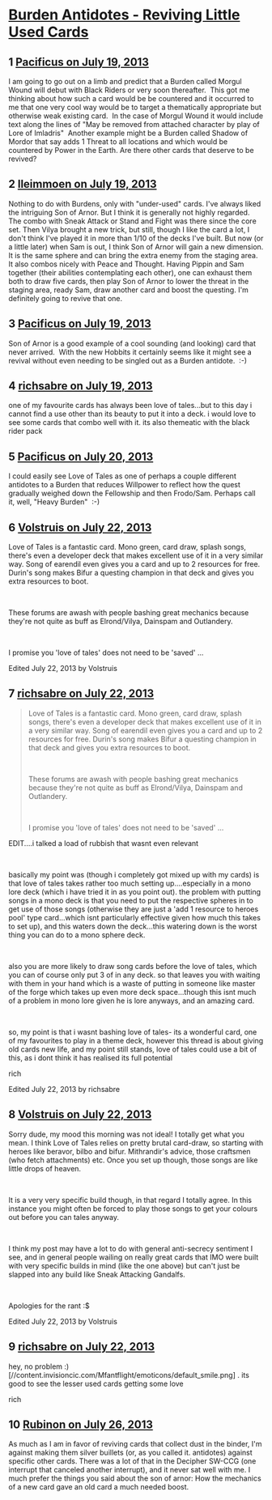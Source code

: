# [Burden Antidotes - Reviving Little Used Cards](https://community.fantasyflightgames.com/topic/86655-burden-antidotes-reviving-little-used-cards/)

## 1 [Pacificus on July 19, 2013](https://community.fantasyflightgames.com/topic/86655-burden-antidotes-reviving-little-used-cards/?do=findComment&comment=817491)

I am going to go out on a limb and predict that a Burden called Morgul Wound will debut with Black Riders or very soon thereafter.  This got me thinking about how such a card would be be countered and it occurred to me that one very cool way would be to target a thematically appropriate but otherwise weak existing card.  In the case of Morgul Wound it would include text along the lines of "May be removed from attached character by play of Lore of Imladris"  Another example might be a Burden called Shadow of Mordor that say adds 1 Threat to all locations and which would be countered by Power in the Earth. Are there other cards that deserve to be revived?

## 2 [lleimmoen on July 19, 2013](https://community.fantasyflightgames.com/topic/86655-burden-antidotes-reviving-little-used-cards/?do=findComment&comment=817501)

Nothing to do with Burdens, only with "under-used" cards. I've always liked the intriguing Son of Arnor. But I think it is generally not highly regarded. The combo with Sneak Attack or Stand and Fight was there since the core set. Then Vilya brought a new trick, but still, though I like the card a lot, I don't think I've played it in more than 1/10 of the decks I've built. But now (or a little later) when Sam is out, I think Son of Arnor will gain a new dimension. It is the same sphere and can bring the extra enemy from the staging area. It also combos nicely with Peace and Thought. Having Pippin and Sam together (their abilities contemplating each other), one can exhaust them both to draw five cards, then play Son of Arnor to lower the threat in the staging area, ready Sam, draw another card and boost the questing. I'm definitely going to revive that one.

## 3 [Pacificus on July 19, 2013](https://community.fantasyflightgames.com/topic/86655-burden-antidotes-reviving-little-used-cards/?do=findComment&comment=817655)

Son of Arnor is a good example of a cool sounding (and looking) card that never arrived.  With the new Hobbits it certainly seems like it might see a revival without even needing to be singled out as a Burden antidote.  :-)

## 4 [richsabre on July 19, 2013](https://community.fantasyflightgames.com/topic/86655-burden-antidotes-reviving-little-used-cards/?do=findComment&comment=817663)

one of my favourite cards has always been love of tales...but to this day i cannot find a use other than its beauty to put it into a deck. i would love to see some cards that combo well with it. its also themeatic with the black rider pack

## 5 [Pacificus on July 20, 2013](https://community.fantasyflightgames.com/topic/86655-burden-antidotes-reviving-little-used-cards/?do=findComment&comment=818095)

I could easily see Love of Tales as one of perhaps a couple different antidotes to a Burden that reduces Willpower to reflect how the quest gradually weighed down the Fellowship and then Frodo/Sam. Perhaps call it, well, "Heavy Burden"  :-)

## 6 [Volstruis on July 22, 2013](https://community.fantasyflightgames.com/topic/86655-burden-antidotes-reviving-little-used-cards/?do=findComment&comment=818939)

Love of Tales is a fantastic card. Mono green, card draw, splash songs, there's even a developer deck that makes excellent use of it in a very similar way. Song of earendil even gives you a card and up to 2 resources for free. Durin's song makes Bifur a questing champion in that deck and gives you extra resources to boot.

 

These forums are awash with people bashing great mechanics because they're not quite as buff as Elrond/Vilya, Dainspam and Outlandery. 

 

I promise you 'love of tales' does not need to be 'saved' ... 

Edited July 22, 2013 by Volstruis

## 7 [richsabre on July 22, 2013](https://community.fantasyflightgames.com/topic/86655-burden-antidotes-reviving-little-used-cards/?do=findComment&comment=818949)

> Love of Tales is a fantastic card. Mono green, card draw, splash songs, there's even a developer deck that makes excellent use of it in a very similar way. Song of earendil even gives you a card and up to 2 resources for free. Durin's song makes Bifur a questing champion in that deck and gives you extra resources to boot.
> 
>  
> 
> These forums are awash with people bashing great mechanics because they're not quite as buff as Elrond/Vilya, Dainspam and Outlandery. 
> 
>  
> 
> I promise you 'love of tales' does not need to be 'saved' ... 

EDIT....i talked a load of rubbish that wasnt even relevant

 

basically my point was (though i completely got mixed up with my cards) is that love of tales takes rather too much setting up....especially in a mono lore deck (which i have tried it in as you point out). the problem with putting songs in a mono deck is that you need to put the respective spheres in to get use of those songs (otherwise they are just a 'add 1 resource to heroes pool' type card...which isnt particularly effective given how much this takes to set up), and this waters down the deck...this watering down is the worst thing you can do to a mono sphere deck.

 

also you are more likely to draw song cards before the love of tales, which you can of course only put 3 of in any deck. so that leaves you with waiting with them in your hand which is a waste of putting in someone like master of the forge which takes up even more deck space...though this isnt much of a problem in mono lore given he is lore anyways, and an amazing card.

 

so, my point is that i wasnt bashing love of tales- its a wonderful card, one of my favourites to play in a theme deck, however this thread is about giving old cards new life, and my point still stands, love of tales could use a bit of this, as i dont think it has realised its full potential

rich

Edited July 22, 2013 by richsabre

## 8 [Volstruis on July 22, 2013](https://community.fantasyflightgames.com/topic/86655-burden-antidotes-reviving-little-used-cards/?do=findComment&comment=818985)

Sorry dude, my mood this morning was not ideal! I totally get what you mean. I think Love of Tales relies on pretty brutal card-draw, so starting with heroes like beravor, bilbo and bifur. Mithrandir's advice, those craftsmen (who fetch attachments) etc. Once you set up though, those songs are like little drops of heaven.

 

It is a very very specific build though, in that regard I totally agree. In this instance you might often be forced to play those songs to get your colours out before you can tales anyway.

 

I think my post may have a lot to do with general anti-secrecy sentiment I see, and in general people wailing on really great cards that IMO were built with very specific builds in mind (like the one above) but can't just be slapped into any build like Sneak Attacking Gandalfs.

 

Apologies for the rant :$

Edited July 22, 2013 by Volstruis

## 9 [richsabre on July 22, 2013](https://community.fantasyflightgames.com/topic/86655-burden-antidotes-reviving-little-used-cards/?do=findComment&comment=818994)

hey, no problem :) [//content.invisioncic.com/Mfantflight/emoticons/default_smile.png] . its good to see the lesser used cards getting some love

rich

## 10 [Rubinon on July 26, 2013](https://community.fantasyflightgames.com/topic/86655-burden-antidotes-reviving-little-used-cards/?do=findComment&comment=823446)

As much as I am in favor of reviving cards that collect dust in the binder, I'm against making them silver buillets (or, as you called it. antidotes) against specific other cards. There was a lot of that in the Decipher SW-CCG (one interrupt that canceled another interrupt), and it never sat well with me. I much prefer the things you said about the son of arnor: How the mechanics of a new card gave an old card a much needed boost.

